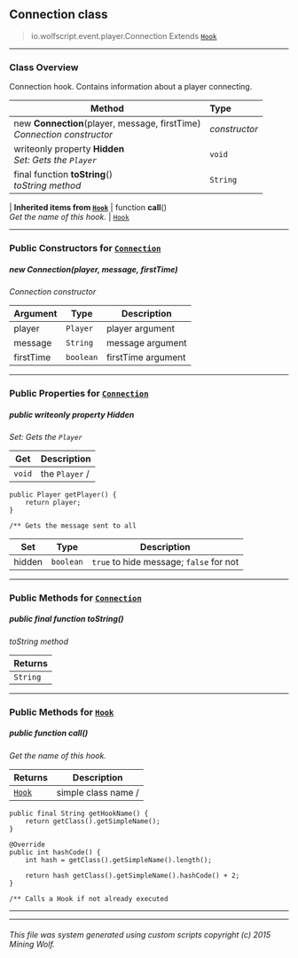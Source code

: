 ## Connection __class__

>io.wolfscript.event.player.Connection
>Extends [`Hook`](..\..\hook\Hook.md)

---

### Class Overview

Connection hook. Contains information about a player connecting.

Method | Type   
--- | :--- 
new __Connection__(player, message, firstTime) <br> _Connection constructor_ | _constructor_
 writeonly property __Hidden__ <br> _Set: Gets the `Player`_ | `void`
final function __toString__() <br> _toString method_ | `String`
 |
__Inherited items from [`Hook`](..\..\hook\Hook.md)__ |
 function __call__() <br> _Get the name of this hook._ | [`Hook`](..\..\hook\Hook.md)





---

### Public Constructors for [`Connection`](Connection.md)

##### <a id='connection'></a>new __Connection__(player, message, firstTime) 

_Connection constructor_

Argument | Type | Description  
--- | --- | --- 
player | `Player` | player argument
message | `String` | message argument
firstTime | `boolean` | firstTime argument

---

### Public Properties for [`Connection`](Connection.md)

##### <a id='hidden'></a>public  writeonly property __Hidden__

_Set: Gets the `Player`_

Get | Description
--- | --- 
`void` | the `Player` /
    public Player getPlayer() {
        return player;
    }

    /** Gets the message sent to all

Set | Type | Description  
--- | --- | --- 
hidden | `boolean` | `true` to hide message; `false` for not


---

### Public Methods for [`Connection`](Connection.md)

##### <a id='tostring'></a>public final function __toString__()

_toString method_

Returns | 
--- | 
`String` |


---

### Public Methods for [`Hook`](..\..\hook\Hook.md)

##### <a id='call'></a>public  function __call__()

_Get the name of this hook._

Returns | Description
--- | --- 
[`Hook`](..\..\hook\Hook.md) | simple class name /
    public final String getHookName() {
        return getClass().getSimpleName();
    }

    @Override
    public int hashCode() {
        int hash = getClass().getSimpleName().length();

        return hash getClass().getSimpleName().hashCode() + 2;
    }

    /** Calls a Hook if not already executed


---


---


###### This file was system generated using custom scripts copyright (c) 2015 Mining Wolf.
	

